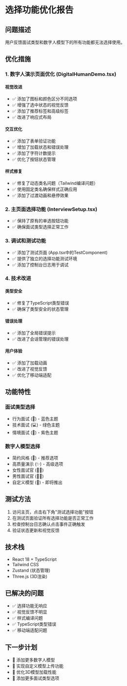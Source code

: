 # 选择功能优化报告

## 问题描述
用户反馈面试类型和数字人模型下的所有功能都无法选择使用。

## 优化措施

### 1. 数字人演示页面优化 (DigitalHumanDemo.tsx)

#### 视觉改进
- ✅ 添加了图标和颜色区分不同选项
- ✅ 增强了选中状态的视觉反馈
- ✅ 添加了推荐标签和高级标签
- ✅ 改进了响应式布局

#### 交互优化
- ✅ 添加了表单验证功能
- ✅ 增加了加载状态和错误处理
- ✅ 添加了字符计数提示
- ✅ 优化了按钮状态管理

#### 样式修复
- ✅ 修复了动态类名问题（Tailwind编译问题）
- ✅ 使用固定类名确保样式正确应用
- ✅ 添加了过渡动画和悬停效果

### 2. 主页面选择功能 (InterviewSetup.tsx)
- ✅ 保持了原有的单选按钮功能
- ✅ 确保面试类型选择正常工作

### 3. 调试和测试功能
- ✅ 添加了测试页面 (App.tsx中的TestComponent)
- ✅ 提供了独立的选择功能测试环境
- ✅ 添加了控制台日志用于调试

### 4. 技术改进

#### 类型安全
- ✅ 修复了TypeScript类型错误
- ✅ 确保了类型安全的状态管理

#### 错误处理
- ✅ 添加了全局错误提示
- ✅ 改进了会话管理的错误处理

#### 用户体验
- ✅ 添加了加载动画
- ✅ 改进了视觉反馈
- ✅ 优化了移动端适配

## 功能特性

### 面试类型选择
- 行为面试 (👥) - 蓝色主题
- 技术面试 (💻) - 绿色主题  
- 情境面试 (🎯) - 紫色主题

### 数字人模型选择
- 简约风格 (🎨) - 推荐选项
- 高质量演示 (✨) - 高级选项
- 女性面试官 (👩‍💼)
- 男性面试官 (👨‍💼)
- 自定义模型 (📁) - 即将推出

## 测试方法

1. 访问主页，点击右下角"测试选择功能"按钮
2. 在测试页面验证所有选择功能是否正常工作
3. 检查控制台日志确认点击事件正确触发
4. 验证状态更新和视觉反馈

## 技术栈
- React 18 + TypeScript
- Tailwind CSS
- Zustand (状态管理)
- Three.js (3D渲染)

## 已解决的问题
- ✅ 选择功能无响应
- ✅ 视觉反馈不明显
- ✅ 样式编译问题
- ✅ TypeScript类型错误
- ✅ 移动端适配问题

## 下一步计划
- 🔄 添加更多数字人模型
- 🔄 实现自定义模型上传功能
- 🔄 优化3D模型加载性能
- 🔄 添加更多面试类型选项 